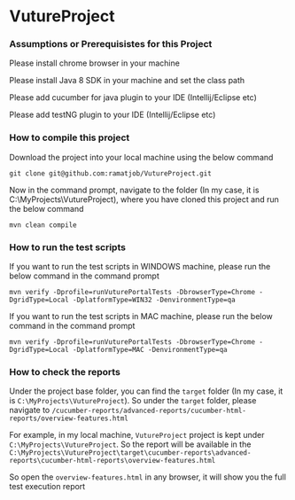 # VutureProject

### Assumptions or Prerequisistes for this Project ###

Please install chrome browser in your machine

Please install Java 8 SDK in your machine and set the class path

Please add cucumber for java plugin to your IDE (Intellij/Eclipse etc)

Please add testNG plugin to your IDE (Intellij/Eclipse etc)

### How to compile this project ###

Download the project into your local machine using the below command

```
git clone git@github.com:ramatjob/VutureProject.git
```

Now in the command prompt, navigate to the folder (In my case, it is C:\MyProjects\VutureProject), where you have cloned this project and run the below command
```
mvn clean compile
```

### How to run the test scripts ###

If you want to run the test scripts in WINDOWS machine, please run the below command in the command prompt
```
mvn verify -Dprofile=runVuturePortalTests -DbrowserType=Chrome -DgridType=Local -DplatformType=WIN32 -DenvironmentType=qa
```

If you want to run the test scripts in MAC machine, please run the below command in the command prompt
```
mvn verify -Dprofile=runVuturePortalTests -DbrowserType=Chrome -DgridType=Local -DplatformType=MAC -DenvironmentType=qa
```

### How to check the reports ###

Under the project base folder, you can find the `target` folder (In my case, it is `C:\MyProjects\VutureProject`). So under the `target` folder, please navigate to `/cucumber-reports/advanced-reports/cucumber-html-reports/overview-features.html`

For example, in my local machine, `VutureProject` project is kept under `C:\MyProjects\VutureProject`. So the report will be available in the `C:\MyProjects\VutureProject\target\cucumber-reports\advanced-reports\cucumber-html-reports\overview-features.html`

So open the `overview-features.html` in any browser, it will show you the full test execution report
